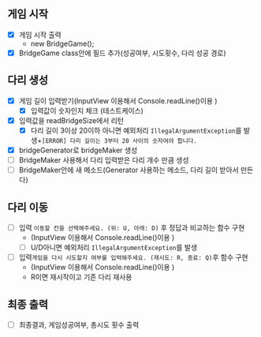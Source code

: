 ## 게임 시작
- [x] 게임 시작 출력
  - new BridgeGame();
- [X] BridgeGame class안에 필드 추가(성공여부, 시도횟수, 다리 성공 경로)

## 다리 생성
- [x] 게임  길이 입력받기(InputView 이용해서 Console.readLine()이용 )
  - [x] 입력값이 숫자인지 체크  (테스트케이스)
- [x] 입력값을 readBridgeSize에서 리턴
  - [x] 다리 길이 3이상 20이하 아니면 예외처리 `IllegalArgumentException`를 발생+`[ERROR] 다리 길이는 3부터 20 사이의 숫자여야 합니다.`
- [x] bridgeGenerator로 bridgeMaker 생성
- [ ] BridgeMaker 사용해서 다리 입력받은 다리 개수 만큼 생성
- [ ] BridgeMaker안에 새 메소드(Generator 사용하는 메소드, 다리 길이 받아서 만든다)

## 다리 이동
- [ ] 입력 `이동할 칸을 선택해주세요. (위: U, 아래: D)` 후 정답과 비교하는 함수 구현
  - (InputView 이용해서 Console.readLine()이용 )
  - [ ] U/D아니면 예외처리 `IllegalArgumentException`를 발생
  
- [ ] 입력`게임을 다시 시도할지 여부를 입력해주세요. (재시도: R, 종료: Q)`후 함수 구현
  - (InputView 이용해서 Console.readLine()이용 )
  - R이면 재시작이고 기존 다리 재사용

## 최종 출력
-[ ] 최종결과, 게임성공여부, 총시도 횟수 출력
